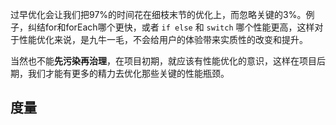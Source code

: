 过早优化会让我们把97%的时间花在细枝末节的优化上，而忽略关键的3%。例子，纠结for和forEach哪个更快，或者 `if else` 和 `switch` 哪个性能更高，这样对于性能优化来说，是九牛一毛，不会给用户的体验带来实质性的改变和提升。

当然也不能**先污染再治理**，在项目初期，就应该有性能优化的意识，这样在项目后期，我们才能有更多的精力去优化那些关键的性能瓶颈。


## 度量
